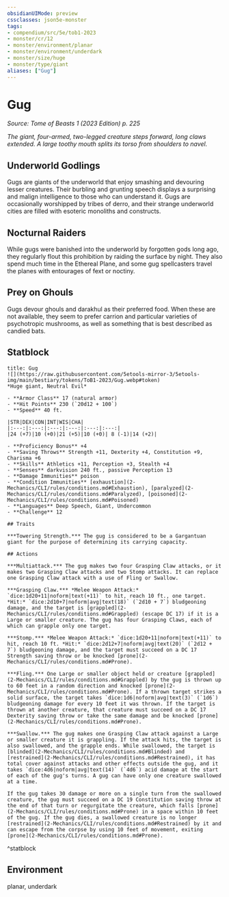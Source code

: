 ```yaml
---
obsidianUIMode: preview
cssclasses: json5e-monster
tags:
- compendium/src/5e/tob1-2023
- monster/cr/12
- monster/environment/planar
- monster/environment/underdark
- monster/size/huge
- monster/type/giant
aliases: ["Gug"]
---
```

# Gug
*Source: Tome of Beasts 1 (2023 Edition) p. 225*  

*The giant, four-armed, two-legged creature steps forward, long claws extended. A large toothy mouth splits its torso from shoulders to navel.*

## Underworld Godlings

Gugs are giants of the underworld that enjoy smashing and devouring lesser creatures. Their burbling and grunting speech displays a surprising and malign intelligence to those who can understand it. Gugs are occasionally worshipped by tribes of derro, and their strange underworld cities are filled with esoteric monoliths and constructs.

## Nocturnal Raiders

While gugs were banished into the underworld by forgotten gods long ago, they regularly flout this prohibition by raiding the surface by night. They also spend much time in the Ethereal Plane, and some gug spellcasters travel the planes with entourages of fext or noctiny.

## Prey on Ghouls

Gugs devour ghouls and darakhul as their preferred food. When these are not available, they seem to prefer carrion and particular varieties of psychotropic mushrooms, as well as something that is best described as candied bats.

## Statblock

```ad-statblock
title: Gug
![](https://raw.githubusercontent.com/5etools-mirror-3/5etools-img/main/bestiary/tokens/ToB1-2023/Gug.webp#token)
*Huge giant, Neutral Evil*

- **Armor Class** 17 (natural armor)
- **Hit Points** 230 (`20d12 + 100`)
- **Speed** 40 ft.

|STR|DEX|CON|INT|WIS|CHA|
|:---:|:---:|:---:|:---:|:---:|:---:|
|24 (+7)|10 (+0)|21 (+5)|10 (+0)| 8 (-1)|14 (+2)|

- **Proficiency Bonus** +4
- **Saving Throws** Strength +11, Dexterity +4, Constitution +9, Charisma +6
- **Skills** Athletics +11, Perception +3, Stealth +4
- **Senses** darkvision 240 ft., passive Perception 13
- **Damage Immunities** poison
- **Condition Immunities** [exhaustion](2-Mechanics/CLI/rules/conditions.md#Exhaustion), [paralyzed](2-Mechanics/CLI/rules/conditions.md#Paralyzed), [poisoned](2-Mechanics/CLI/rules/conditions.md#Poisoned)
- **Languages** Deep Speech, Giant, Undercommon
- **Challenge** 12

## Traits

***Towering Strength.*** The gug is considered to be a Gargantuan giant for the purpose of determining its carrying capacity.

## Actions

***Multiattack.*** The gug makes two four Grasping Claw attacks, or it makes two Grasping Claw attacks and two Stomp attacks. It can replace one Grasping Claw attack with a use of Fling or Swallow.

***Grasping Claw.*** *Melee Weapon Attack:* `dice:1d20+11|noform|text(+11)` to hit, reach 10 ft., one target. *Hit:* `dice:2d10+7|noform|avg|text(18)` (`2d10 + 7`) bludgeoning damage, and the target is [grappled](2-Mechanics/CLI/rules/conditions.md#Grappled) (escape DC 17) if it is a Large or smaller creature. The gug has four Grasping Claws, each of which can grapple only one target.

***Stomp.*** *Melee Weapon Attack:* `dice:1d20+11|noform|text(+11)` to hit, reach 10 ft. *Hit:* `dice:2d12+7|noform|avg|text(20)` (`2d12 + 7`) bludgeoning damage, and the target must succeed on a DC 17 Strength saving throw or be knocked [prone](2-Mechanics/CLI/rules/conditions.md#Prone).

***Fling.*** One Large or smaller object held or creature [grappled](2-Mechanics/CLI/rules/conditions.md#Grappled) by the gug is thrown up to 60 feet in a random direction and knocked [prone](2-Mechanics/CLI/rules/conditions.md#Prone). If a thrown target strikes a solid surface, the target takes `dice:1d6|noform|avg|text(3)` (`1d6`) bludgeoning damage for every 10 feet it was thrown. If the target is thrown at another creature, that creature must succeed on a DC 17 Dexterity saving throw or take the same damage and be knocked [prone](2-Mechanics/CLI/rules/conditions.md#Prone).

***Swallow.*** The gug makes one Grasping Claw attack against a Large or smaller creature it is grappling. If the attack hits, the target is also swallowed, and the grapple ends. While swallowed, the target is [blinded](2-Mechanics/CLI/rules/conditions.md#Blinded) and [restrained](2-Mechanics/CLI/rules/conditions.md#Restrained), it has total cover against attacks and other effects outside the gug, and it takes `dice:4d6|noform|avg|text(14)` (`4d6`) acid damage at the start of each of the gug's turns. A gug can have only one creature swallowed at a time.

If the gug takes 30 damage or more on a single turn from the swallowed creature, the gug must succeed on a DC 19 Constitution saving throw at the end of that turn or regurgitate the creature, which falls [prone](2-Mechanics/CLI/rules/conditions.md#Prone) in a space within 10 feet of the gug. If the gug dies, a swallowed creature is no longer [restrained](2-Mechanics/CLI/rules/conditions.md#Restrained) by it and can escape from the corpse by using 10 feet of movement, exiting [prone](2-Mechanics/CLI/rules/conditions.md#Prone).
```
^statblock

## Environment

planar, underdark